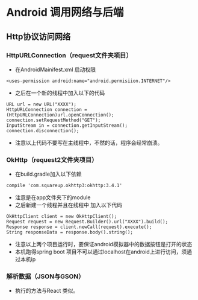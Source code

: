 # Android 调用网络与后端
## Http协议访问网络
### HttpURLConnection（request文件夹项目）
- 在AndroidMainifest.xml 启动权限
```
<uses-permission android:name="android.permisiion.INTERNET"/>
```
- 之后在一个新的线程中加入以下的代码
```
URL url = new URL("XXXX");
HttpURLConnection connection = (HttpURLConnection)url.openConnection();
connection.setRequestMethod("GET");
InputStream in = connection.getInputStream();
connection.disconnection();
```
- 注意以上代码不要写在主线程中，不然的话，程序会经常崩溃。

### OkHttp（request2文件夹项目）
- 在build.gradle加入以下依赖
```
compile 'com.squareup.okhttp3:okhttp:3.4.1'
```
- 注意是在app文件夹下的module
- 之后新建一个线程并且在线程中 加入以下代码
```
OkHttpClient client = new OkHttpClient();
Request request = new Request.Builder().url("XXXX").build();
Response response = client.newCall(request).execute();
String responseData = response.body().string();
```
- 注意以上两个项目运行时，要保证android模拟器中的数据按钮是打开的状态
- 本机跑得spring boot 项目不可以通过localhost在android上进行访问，须通过本机ip

### 解析数据（JSON与GSON）
- 执行的方法与React 类似。
